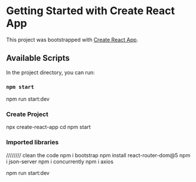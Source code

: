 # Getting Started with Create React App

This project was bootstrapped with [Create React App](https://github.com/facebook/create-react-app).

## Available Scripts

In the project directory, you can run:

### `npm start`

npm run start:dev

### Create Project
npx create-react-app <app name>
cd <app name>
npm start
  
### Imported libraries
//////// clean the code
npm i bootstrap
npm install react-router-dom@5
npm i json-server
npm i concurrently
npm i axios

npm run start:dev




